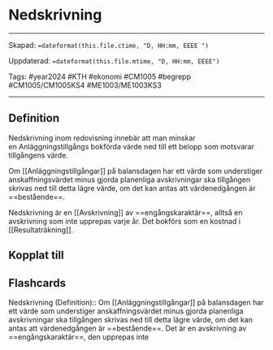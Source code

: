 # Nedskrivning

---

Skapad: `=dateformat(this.file.ctime, "D, HH:mm, EEEE ")`

Uppdaterad: `=dateformat(this.file.mtime, "D, HH:mm, EEEE")`

Tags: #year2024 #KTH #ekonomi #CM1005 #begrepp #CM1005/CM1005KS4 #ME1003/ME1003KS3

---

## Definition

Nedskrivning inom redovisning innebär att man minskar en Anläggningstillgångs bokförda värde ned till ett belopp som motsvarar tillgångens värde.

Om [[Anläggningstillgångar]] på balansdagen har ett värde som understiger anskaffningsvärdet minus gjorda planenliga avskrivningar ska tillgången skrivas ned till detta lägre värde, om det kan antas att värdenedgången är ==bestående==.

Nedskrivning är en [[Avskrivning]] av ==engångskaraktär==, alltså en avskrivning som inte upprepas varje år. Det bokförs som en kostnad i [[Resultaträkning]].

## Kopplat till

## Flashcards

Nedskrivning (Definition):: Om [[Anläggningstillgångar]] på balansdagen har ett värde som understiger anskaffningsvärdet minus gjorda planenliga avskrivningar ska tillgången skrivas ned till detta lägre värde, om det kan antas att värdenedgången är ==bestående==. Det är en avskrivning av ==engångskaraktär==, den upprepas inte
<!--SR:!2024-03-14,9,274!2024-03-15,10,274-->
